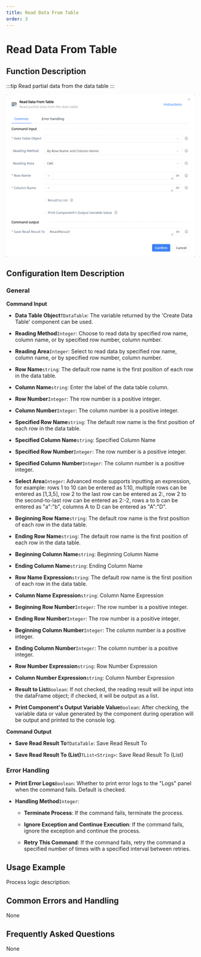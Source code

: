 ```yaml
---
title: Read Data From Table
order: 3
---
```


# Read Data From Table

## Function Description

:::tip 
Read partial data from the data table
:::

![Read Data From Table](../../../assets/Read%20Data%20From%20Table_command.png)

## Configuration Item Description

### General

**Command Input**

- **Data Table Object**`TDataTable`: The variable returned by the 'Create Data Table' component can be used.

- **Reading Method**`Integer`: Choose to read data by specified row name, column name, or by specified row number, column number.

- **Reading Area**`Integer`: Select to read data by specified row name, column name, or by specified row number, column number.

- **Row Name**`string`: The default row name is the first position of each row in the data table.

- **Column Name**`string`: Enter the label of the data table column.

- **Row Number**`Integer`: The row number is a positive integer.

- **Column Number**`Integer`: The column number is a positive integer.

- **Specified Row Name**`string`: The default row name is the first position of each row in the data table.

- **Specified Column Name**`string`: Specified Column Name

- **Specified Row Number**`Integer`: The row number is a positive integer.

- **Specified Column Number**`Integer`: The column number is a positive integer.

- **Select Area**`Integer`: Advanced mode supports inputting an expression, for example: rows 1 to 10 can be entered as 1:10, multiple rows can be entered as [1,3,5], row 2 to the last row can be entered as 2:, row 2 to the second-to-last row can be entered as 2:-2, rows a to b can be entered as "a":"b", columns A to D can be entered as "A":"D".

- **Beginning Row Name**`string`: The default row name is the first position of each row in the data table.

- **Ending Row Name**`string`: The default row name is the first position of each row in the data table.

- **Beginning Column Name**`string`: Beginning Column Name

- **Ending Column Name**`string`: Ending Column Name

- **Row Name Expression**`string`: The default row name is the first position of each row in the data table.

- **Column Name Expression**`string`: Column Name Expression

- **Beginning Row Number**`Integer`: The row number is a positive integer.

- **Ending Row Number**`Integer`: The row number is a positive integer.

- **Beginning Column Number**`Integer`: The column number is a positive integer.

- **Ending Column Number**`Integer`: The column number is a positive integer.

- **Row Number Expression**`string`: Row Number Expression

- **Column Number Expression**`string`: Column Number Expression

- **Result to List**`Boolean`: If not checked, the reading result will be input into the dataFrame object; if checked, it will be output as a list.

- **Print Component's Output Variable Value**`Boolean`: After checking, the variable data or value generated by the component during operation will be output and printed to the console log.


**Command Output**

- **Save Read Result To**`TDataTable`: Save Read Result To

- **Save Read Result To (List)**`TList<String>`: Save Read Result To (List)

### Error Handling

- **Print Error Logs**`Boolean`: Whether to print error logs to the "Logs" panel when the command fails. Default is checked. 

- **Handling Method**`Integer`:

    - **Terminate Process**: If the command fails, terminate the process.

    - **Ignore Exception and Continue Execution**: If the command fails, ignore the exception and continue the process.

    - **Retry This Command**: If the command fails, retry the command a specified number of times with a specified interval between retries.

## Usage Example

Process logic description:

## Common Errors and Handling

None

## Frequently Asked Questions

None

